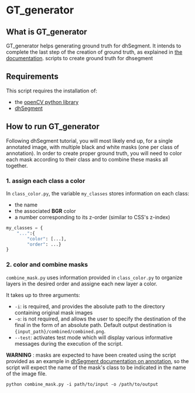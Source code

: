 # GT_generator

## What is GT_generator
GT_generator helps generating ground truth for dhSegment. It intends to complete the last step of the creation of ground truth, as explained in [the documentation](https://dhsegment.readthedocs.io/en/latest/start/annotating.html).
scripts to create ground truth for dhsegment

## Requirements
This script requires the installation of:
- the [openCV python library](https://opencv.org/)
- [dhSegment](https://dhsegment.readthedocs.io/en/latest/index.html)

## How to run GT_generator
Following dhSegment tutorial, you will most likely end up, for a single annotated image, with multiple black and white masks (one per class of annotation). In order to create proper ground truth, you will need to color each mask according to their class and to combine these masks all together.

### 1. assign each class a color
In `class_color.py`, the variable `my_classes` stores information on each class:
- the name
- the associated **BGR** color
- a number corresponding to its z-order (similar to CSS's z-index)

``` python
my_classes = {
    "...":{
        "color": [...],
        "order": ...}
}
```

### 2. color and combine masks
`combine_mask.py` uses information provided in `class_color.py` to organize layers in the desired order and assigne each new layer a color.

It takes up to three arguments:
- `-i`: is required, and provides the absolute path to the directory containing original mask images
- `-o`: is not required, and allows the user to specify the destination of the final in the form of an absolute path. Default output destination is `{input_path}/combined/combined.png`.
- `--test`: activates test mode which will display various informative messages during the execution of the script.

**WARNING** : masks are expected to have been created using the script provided as an example in [dhSegment documentation on annotation](https://github.com/dhlab-epfl/dhSegment/blob/04ce8b6db9a3fef3840c7fbbb8e65950851a3355/doc/start/annotating.rst), so the script will expect the name of the mask's class to be indicated in the name of the image file.

``` shell
python combine_mask.py -i path/to/input -o /path/to/output
```

